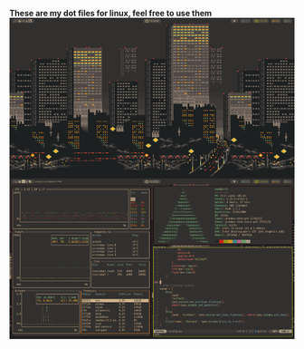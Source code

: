 **These are my dot files for linux, feel free to use them**
![alt text](https://github.com/username-08/dot_files/blob/main/screenshot.png?raw=true)
